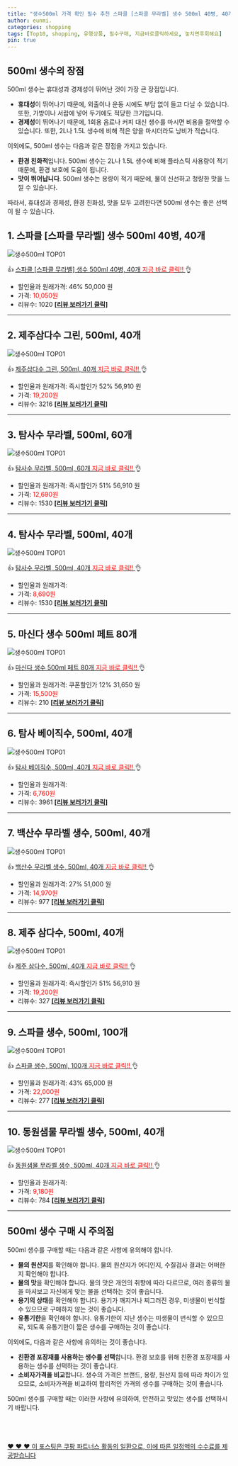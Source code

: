 ```yaml
---
title: "생수500ml 가격 확인 필수 추천 스파클 [스파클 무라벨] 생수 500ml 40병, 40개 비교 장점 구매가이드"
author: eunmi.
categories: shopping
tags: [Top10, shopping, 유행상품, 필수구매, 지금바로클릭하세요, 놓치면후회해요]
pin: true
---
```

**<h2>500ml 생수의 장점</h2>**

500ml 생수는 휴대성과 경제성이 뛰어난 것이 가장 큰 장점입니다.

* **휴대성**이 뛰어나기 때문에, 외출이나 운동 시에도 부담 없이 들고 다닐 수 있습니다. 또한, 가방이나 서랍에 넣어 두기에도 적당한 크기입니다.
* **경제성**이 뛰어나기 때문에, 1회용 음료나 커피 대신 생수를 마시면 비용을 절약할 수 있습니다. 또한, 2L나 1.5L 생수에 비해 적은 양을 마시더라도 낭비가 적습니다.

이외에도, 500ml 생수는 다음과 같은 장점을 가지고 있습니다.

* **환경 친화적**입니다. 500ml 생수는 2L나 1.5L 생수에 비해 플라스틱 사용량이 적기 때문에, 환경 보호에 도움이 됩니다.
* **맛이 뛰어납니다**. 500ml 생수는 용량이 적기 때문에, 물이 신선하고 청량한 맛을 느낄 수 있습니다.

따라서, 휴대성과 경제성, 환경 친화성, 맛을 모두 고려한다면 500ml 생수는 좋은 선택이 될 수 있습니다.

   

## 1. 스파클 [스파클 무라벨] 생수 500ml 40병, 40개

![생수500ml TOP01](https://thumbnail8.coupangcdn.com/thumbnails/remote/230x230ex/image/vendor_inventory/d44f/6b1661095a47910bc140d9e8655af8f468229e8151b4d2265b873ed41193.jpg)


👍 [스파클 [스파클 무라벨] 생수 500ml 40병, 40개 <font color=red> 지금 바로 클릭!! </font> ](https://link.coupang.com/re/AFFSDP?lptag=AF3617701&subid=GithubCoopas&pageKey=6830320694&traceid=V0-153&itemId=19751768427&vendorItemId=83406358826) 👌 


- 할인율과 원래가격: 46%  50,000   원
- 가격: <span style='color:red'>10,050원</span>
- 리뷰수: 1020  [**[리뷰 보러가기 클릭]**](https://link.coupang.com/re/AFFSDP?lptag=AF3617701&subid=GithubCoopas&pageKey=6830320694&traceid=V0-153&itemId=19751768427&vendorItemId=83406358826)

---


   

## 2. 제주삼다수 그린, 500ml, 40개

![생수500ml TOP01](https://thumbnail6.coupangcdn.com/thumbnails/remote/230x230ex/image/retail/images/1157528240547749-9f0ec871-503d-42ff-9345-61f1e8bc0050.jpg)


👍 [제주삼다수 그린, 500ml, 40개 <font color=red> 지금 바로 클릭!! </font> ](https://link.coupang.com/re/AFFSDP?lptag=AF3617701&subid=GithubCoopas&pageKey=7666070794&traceid=V0-153&itemId=14842822781&vendorItemId=86469902027) 👌 


- 할인율과 원래가격: 즉시할인가 52%  56,910   원
- 가격: <span style='color:red'>19,200원</span>
- 리뷰수: 3216  [**[리뷰 보러가기 클릭]**](https://link.coupang.com/re/AFFSDP?lptag=AF3617701&subid=GithubCoopas&pageKey=7666070794&traceid=V0-153&itemId=14842822781&vendorItemId=86469902027)

---


   

## 3. 탐사수 무라벨, 500ml, 60개

![생수500ml TOP01](https://thumbnail8.coupangcdn.com/thumbnails/remote/230x230ex/image/retail/images/8490946390630062-860cc30c-bf13-4328-ab25-52d81b215aa2.jpg)


👍 [탐사수 무라벨, 500ml, 60개 <font color=red> 지금 바로 클릭!! </font> ](https://link.coupang.com/re/AFFSDP?lptag=AF3617701&subid=GithubCoopas&pageKey=5625704601&traceid=V0-153&itemId=11696970903&vendorItemId=79547658934) 👌 


- 할인율과 원래가격: 즉시할인가 51%  56,910   원
- 가격: <span style='color:red'>12,690원</span>
- 리뷰수: 1530  [**[리뷰 보러가기 클릭]**](https://link.coupang.com/re/AFFSDP?lptag=AF3617701&subid=GithubCoopas&pageKey=5625704601&traceid=V0-153&itemId=11696970903&vendorItemId=79547658934)

---


   

## 4. 탐사수 무라벨, 500ml, 40개

![생수500ml TOP01](https://thumbnail9.coupangcdn.com/thumbnails/remote/230x230ex/image/retail/images/9201864858934831-7e4253f9-391a-458d-bd66-b591309922c5.crdownload)


👍 [탐사수 무라벨, 500ml, 40개 <font color=red> 지금 바로 클릭!! </font> ](https://link.coupang.com/re/AFFSDP?lptag=AF3617701&subid=GithubCoopas&pageKey=5625704601&traceid=V0-153&itemId=9133866797&vendorItemId=79544780492) 👌 


- 할인율과 원래가격: 
- 가격: <span style='color:red'>8,690원</span>
- 리뷰수: 1530  [**[리뷰 보러가기 클릭]**](https://link.coupang.com/re/AFFSDP?lptag=AF3617701&subid=GithubCoopas&pageKey=5625704601&traceid=V0-153&itemId=9133866797&vendorItemId=79544780492)

---


   

## 5. 마신다 생수 500ml 페트 80개

![생수500ml TOP01](https://thumbnail6.coupangcdn.com/thumbnails/remote/230x230ex/image/vendor_inventory/d949/952e96d34ec12eccbb2a7aa5ec436cefe6cf4fe78e1a18a074d40ed7b5e3.jpg)


👍 [마신다 생수 500ml 페트 80개 <font color=red> 지금 바로 클릭!! </font> ](https://link.coupang.com/re/AFFSDP?lptag=AF3617701&subid=GithubCoopas&pageKey=6191544952&traceid=V0-153&itemId=18394716553&vendorItemId=85537698529) 👌 


- 할인율과 원래가격: 쿠폰할인가 12%  31,650   원
- 가격: <span style='color:red'>15,500원</span>
- 리뷰수: 210  [**[리뷰 보러가기 클릭]**](https://link.coupang.com/re/AFFSDP?lptag=AF3617701&subid=GithubCoopas&pageKey=6191544952&traceid=V0-153&itemId=18394716553&vendorItemId=85537698529)

---


   

## 6. 탐사 베이직수, 500ml, 40개

![생수500ml TOP01](https://thumbnail7.coupangcdn.com/thumbnails/remote/230x230ex/image/retail/images/1162350082279442-2b2be78d-853a-4d80-ad7a-95aab75fe091.jpg)


👍 [탐사 베이직수, 500ml, 40개 <font color=red> 지금 바로 클릭!! </font> ](https://link.coupang.com/re/AFFSDP?lptag=AF3617701&subid=GithubCoopas&pageKey=7476419502&traceid=V0-153&itemId=19529509193&vendorItemId=86637986384) 👌 


- 할인율과 원래가격: 
- 가격: <span style='color:red'>6,760원</span>
- 리뷰수: 3961  [**[리뷰 보러가기 클릭]**](https://link.coupang.com/re/AFFSDP?lptag=AF3617701&subid=GithubCoopas&pageKey=7476419502&traceid=V0-153&itemId=19529509193&vendorItemId=86637986384)

---


   

## 7. 백산수 무라벨 생수, 500ml, 40개

![생수500ml TOP01](https://thumbnail7.coupangcdn.com/thumbnails/remote/230x230ex/image/retail/images/1209003632392097-f58e6608-3e20-418f-a192-8552fb8dde0f.jpg)


👍 [백산수 무라벨 생수, 500ml, 40개 <font color=red> 지금 바로 클릭!! </font> ](https://link.coupang.com/re/AFFSDP?lptag=AF3617701&subid=GithubCoopas&pageKey=6393352093&traceid=V0-153&itemId=18156073883&vendorItemId=86494112260) 👌 


- 할인율과 원래가격: 27%  51,000   원
- 가격: <span style='color:red'>14,970원</span>
- 리뷰수: 977  [**[리뷰 보러가기 클릭]**](https://link.coupang.com/re/AFFSDP?lptag=AF3617701&subid=GithubCoopas&pageKey=6393352093&traceid=V0-153&itemId=18156073883&vendorItemId=86494112260)

---


   

## 8. 제주 삼다수, 500ml, 40개

![생수500ml TOP01](https://thumbnail9.coupangcdn.com/thumbnails/remote/230x230ex/image/retail/images/f52f8c8a-327e-4913-bcc8-fb7ada6011927648184831387455170.png)


👍 [제주 삼다수, 500ml, 40개 <font color=red> 지금 바로 클릭!! </font> ](https://link.coupang.com/re/AFFSDP?lptag=AF3617701&subid=GithubCoopas&pageKey=5585425593&traceid=V0-153&itemId=19982637571&vendorItemId=86469813544) 👌 


- 할인율과 원래가격: 즉시할인가 51%  56,910   원
- 가격: <span style='color:red'>19,200원</span>
- 리뷰수: 327  [**[리뷰 보러가기 클릭]**](https://link.coupang.com/re/AFFSDP?lptag=AF3617701&subid=GithubCoopas&pageKey=5585425593&traceid=V0-153&itemId=19982637571&vendorItemId=86469813544)

---


   

## 9. 스파클 생수, 500ml, 100개

![생수500ml TOP01](https://thumbnail7.coupangcdn.com/thumbnails/remote/230x230ex/image/vendor_inventory/e6dc/b6f4646c68d7424800f894d77391c1385e5d39c0e3242701cad462c3b6ca.jpg)


👍 [스파클 생수, 500ml, 100개 <font color=red> 지금 바로 클릭!! </font> ](https://link.coupang.com/re/AFFSDP?lptag=AF3617701&subid=GithubCoopas&pageKey=7660700696&traceid=V0-153&itemId=358243669&vendorItemId=70418829196) 👌 


- 할인율과 원래가격: 43%  65,000   원
- 가격: <span style='color:red'>22,000원</span>
- 리뷰수: 277  [**[리뷰 보러가기 클릭]**](https://link.coupang.com/re/AFFSDP?lptag=AF3617701&subid=GithubCoopas&pageKey=7660700696&traceid=V0-153&itemId=358243669&vendorItemId=70418829196)

---


   

## 10. 동원샘물 무라벨 생수, 500ml, 40개

![생수500ml TOP01](https://thumbnail9.coupangcdn.com/thumbnails/remote/230x230ex/image/retail/images/4252655308707521-3144cc37-d49d-43ef-9f73-5f1718db74a4.jpg)


👍 [동원샘물 무라벨 생수, 500ml, 40개 <font color=red> 지금 바로 클릭!! </font> ](https://link.coupang.com/re/AFFSDP?lptag=AF3617701&subid=GithubCoopas&pageKey=6485147801&traceid=V0-153&itemId=19734523928&vendorItemId=86493937613) 👌 


- 할인율과 원래가격: 
- 가격: <span style='color:red'>9,180원</span>
- 리뷰수: 784  [**[리뷰 보러가기 클릭]**](https://link.coupang.com/re/AFFSDP?lptag=AF3617701&subid=GithubCoopas&pageKey=6485147801&traceid=V0-153&itemId=19734523928&vendorItemId=86493937613)

---
**<h2>500ml 생수 구매 시 주의점</h2>**

500ml 생수를 구매할 때는 다음과 같은 사항에 유의해야 합니다.

* **물의 원산지**를 확인해야 합니다. 물의 원산지가 어디인지, 수질검사 결과는 어떠한지 확인해야 합니다.
* **물의 맛**을 확인해야 합니다. 물의 맛은 개인의 취향에 따라 다르므로, 여러 종류의 물을 마셔보고 자신에게 맞는 물을 선택하는 것이 좋습니다.
* **용기의 상태**를 확인해야 합니다. 용기가 깨지거나 찌그러진 경우, 미생물이 번식할 수 있으므로 구매하지 않는 것이 좋습니다.
* **유통기한**을 확인해야 합니다. 유통기한이 지난 생수는 미생물이 번식할 수 있으므로, 되도록 유통기한이 짧은 생수를 구매하는 것이 좋습니다.

이외에도, 다음과 같은 사항에 유의하는 것이 좋습니다.

* **친환경 포장재를 사용하는 생수를 선택**합니다. 환경 보호를 위해 친환경 포장재를 사용하는 생수를 선택하는 것이 좋습니다.
* **소비자가격을 비교**합니다. 생수의 가격은 브랜드, 용량, 원산지 등에 따라 차이가 있으므로, 소비자가격을 비교하여 합리적인 가격의 생수를 구매하는 것이 좋습니다.

500ml 생수를 구매할 때는 이러한 사항에 유의하여, 안전하고 맛있는 생수를 선택하시기 바랍니다.<br><br><br><br><br> [ ❤ ❤ ❤ 이 포스팅은 쿠팡 파트너스 활동의 일환으로, 이에 따른 일정액의 수수료를 제공받습니다](https://link.coupang.com/a/bcEFyh)